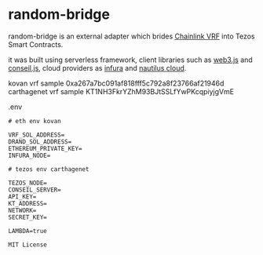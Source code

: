 # random-bridge


random-bridge is an external adapter which brides [Chainlink VRF](https://blog.chain.link/chainlink-vrf-now-live-on-ethereum-mainnet/) into Tezos Smart Contracts.

it was built using serverless framework, client libraries such as [web3.js](https://web3js.readthedocs.io/en/v1.3.0/) and [conseil.js](https://cryptonomic.github.io/ConseilJS/#/), cloud providers as [infura](https://infura.io/docs) and [nautilus cloud](https://nautilus.cloud/).

kovan vrf sample 0xa267a7bc091af818fff5c792a8f23766af21946d<br />
carthagenet vrf sample KT1NH3FkrYZhM93BJtSSLfYwPKcqpiyjgVmE

.env
```
# eth env kovan

VRF_SOL_ADDRESS=
DRAND_SOL_ADDRESS=
ETHEREUM_PRIVATE_KEY=
INFURA_NODE=

# tezos env carthagenet

TEZOS_NODE=
CONSEIL_SERVER=
API_KEY=
KT_ADDRESS=
NETWORK=
SECRET_KEY=

LAMBDA=true
```

```
MIT License
```

